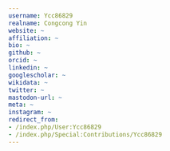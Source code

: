 ```yaml
---
username: Ycc86829
realname: Congcong Yin
website: ~
affiliation: ~
bio: ~
github: ~
orcid: ~
linkedin: ~
googlescholar: ~
wikidata: ~
twitter: ~
mastodon-url: ~
meta: ~
instagram: ~
redirect_from:
- /index.php/User:Ycc86829
- /index.php/Special:Contributions/Ycc86829
---
```

